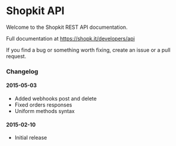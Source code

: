# Shopkit API

Welcome to the Shopkit REST API documentation.

Full documentation at https://shopk.it/developers/api

If you find a bug or something worth fixing, create an issue or a pull request.

### Changelog

#### 2015-05-03
* Added webhooks post and delete
* Fixed orders responses
* Uniform methods syntax

#### 2015-02-10
* Initial release